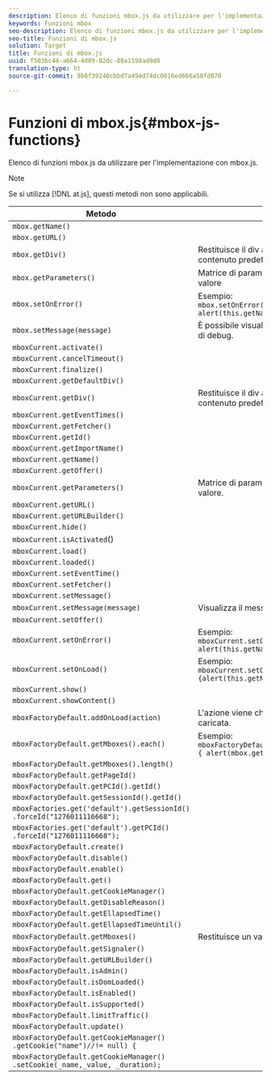 ```yaml
---
description: Elenco di funzioni mbox.js da utilizzare per l'implementazione con mbox.js.
keywords: Funzioni mbox
seo-description: Elenco di funzioni mbox.js da utilizzare per l'implementazione con mbox.js.
seo-title: Funzioni di mbox.js
solution: Target
title: Funzioni di mbox.js
uuid: f503bc44-a664-4d09-82dc-80a1198ad9d0
translation-type: ht
source-git-commit: 9b8f39240cbbd7a494d74dc0016ed666a58fd870

---
```



# Funzioni di mbox.js{#mbox-js-functions}

Elenco di funzioni mbox.js da utilizzare per l&#39;implementazione con mbox.js.

>[!NOTE]
>
>Se si utilizza [!DNL at.js], questi metodi non sono applicabili.

| Metodo | Note |
|--- |--- |
| `mbox.getName()` |  |
| `mbox.getURL()` |  |
| `mbox.getDiv()` | Restituisce il div associato alla mbox (con il contenuto predefinito o un&#39;offerta) |
| `mbox.getParameters()` | Matrice di parametri con due campi, nome e valore |
| `mbox.setOnError()` | Esempio:<br>`mbox.setOnError(function() { alert(this.getName() +" had error"});` |
| `mbox.setMessage(message)` | È possibile visualizzare il messaggio nella finestra di debug. |
| `mboxCurrent.activate()` |  |
| `mboxCurrent.cancelTimeout()` |  |
| `mboxCurrent.finalize()` |  |
| `mboxCurrent.getDefaultDiv()` |  |
| `mboxCurrent.getDiv()` | Restituisce il div associato alla mbox (con il contenuto predefinito o un&#39;offerta) |
| `mboxCurrent.getEventTimes()` |  |
| `mboxCurrent.getFetcher()` |  |
| `mboxCurrent.getId()` |  |
| `mboxCurrent.getImportName()` |  |
| `mboxCurrent.getName()` |  |
| `mboxCurrent.getOffer()` |  |
| `mboxCurrent.getParameters()` | Matrice di parametri con due campi, nome e valore. |
| `mboxCurrent.getURL()` |  |
| `mboxCurrent.getURLBuilder()` |  |
| `mboxCurrent.hide()` |  |
| `mboxCurrent.isActivated`() |  |
| `mboxCurrent.load()` |  |
| `mboxCurrent.loaded()` |  |
| `mboxCurrent.setEventTime()` |  |
| `mboxCurrent.setFetcher()` |  |
| `mboxCurrent.setMessage()` |  |
| `mboxCurrent.setMessage(message)` | Visualizza il messaggio nella finestra di debug. |
| `mboxCurrent.setOffer()` |  |
| `mboxCurrent.setOnError()` | Esempio:<br>`mboxCurrent.setOnError(function(){ alert(this.getName() +" had error"});` |
| `mboxCurrent.setOnLoad()` | Esempio:<br>`mboxCurrent.setOnLoad(function(){alert(this.getName()+" loaded")});` |
| `mboxCurrent.show()` |  |
| `mboxCurrent.showContent()` |  |
| `mboxFactoryDefault.addOnLoad(action)` | L&#39;azione viene chiamata quando la pagina viene caricata. |
| `mboxFactoryDefault.getMboxes().each()` | Esempio:<br>`mboxFactoryDefault.getMboxes().each(function() { alert(mbox.getName()) };` |
| `mboxFactoryDefault.getMboxes().length()` |  |
| `mboxFactoryDefault.getPageId()` |  |
| `mboxFactoryDefault.getPCId().getId()` |  |
| `mboxFactoryDefault.getSessionId().getId()` |  |
| `mboxFactories.get('default').getSessionId()​.forceId("1276011116668");` |  |
| `mboxFactories.get('default').getPCId()​.forceId("1276011116668");` |  |
| `mboxFactoryDefault.create()` |  |
| `mboxFactoryDefault.disable()` |  |
| `mboxFactoryDefault.enable()` |  |
| `mboxFactoryDefault.get()` |  |
| `mboxFactoryDefault.getCookieManager()` |  |
| `mboxFactoryDefault.getDisableReason()` |  |
| `mboxFactoryDefault.getEllapsedTime()` |  |
| `mboxFactoryDefault.getEllapsedTimeUntil()` |  |
| `mboxFactoryDefault.getMboxes()` | Restituisce un valore `mboxList`. |
| `mboxFactoryDefault.getSignaler()` |  |
| `mboxFactoryDefault.getURLBuilder()` |  |
| `mboxFactoryDefault.isAdmin()` |  |
| `mboxFactoryDefault.isDomLoaded()` |  |
| `mboxFactoryDefault.isEnabled()` |  |
| `mboxFactoryDefault.isSupported()` |  |
| `mboxFactoryDefault.limitTraffic()` |  |
| `mboxFactoryDefault.update()` |  |
| `mboxFactoryDefault.getCookieManager()​.getCookie("name")//!= null) {` |  |
| `mboxFactoryDefault.getCookieManager()​.setCookie(_name,_value, _duration);` |  |